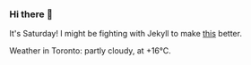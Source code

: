 ### Hi there :wave:

It's Saturday! I might be fighting with Jekyll to make [this](https://swissclubtoronto.ca) better.

Weather in Toronto: partly cloudy, at +16°C.
